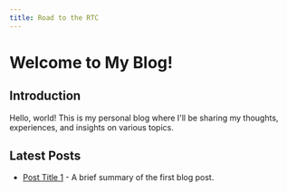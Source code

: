 ```yaml
---
title: Road to the RTC
---
```


# Welcome to My Blog!

## Introduction

Hello, world! This is my personal blog where I'll be sharing my thoughts, experiences, and insights on various topics.

## Latest Posts

- [Post Title 1](/_posts) - A brief summary of the first blog post.
